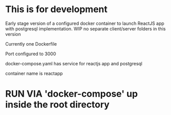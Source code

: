 # This is for development

 Early stage version of a configured docker container to launch ReactJS app with postgresql implementation. WIP no separate client/server folders in this version

Currently one Dockerfile

Port configured to 3000

docker-compose.yaml has service for reactjs app and postgresql

container name is reactapp

# RUN VIA 'docker-compose' up inside the root directory
